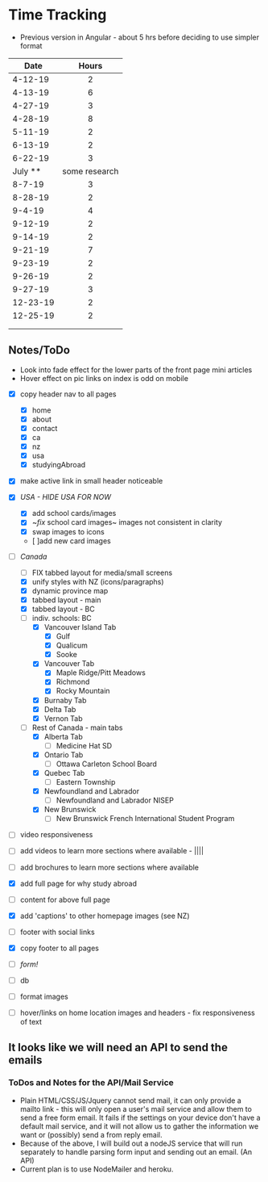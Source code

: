 # Time Tracking

* Previous version in Angular - about 5 hrs before deciding to use simpler format

| Date          | Hours         |
| ------------- |:-------------:|
| 4-12-19       | 2             |
| 4-13-19       | 6             |
| 4-27-19       | 3             |
| 4-28-19       | 8             |
| 5-11-19       | 2             |
| 6-13-19       | 2             |
| 6-22-19       | 3             |
| July **       | some research |
| 8-7-19        | 3             |
| 8-28-19       | 2             |
| 9-4-19        | 4             |
| 9-12-19       | 2             |
| 9-14-19       | 2             |
| 9-21-19       | 7             |
| 9-23-19       | 2             |
| 9-26-19       | 2             |
| 9-27-19       | 3             |
| 12-23-19      | 2             |
| 12-25-19      | 2             |
|               |               |
|               |               |


## Notes/ToDo

* Look into fade effect for the lower parts of the front page mini articles
* Hover effect on pic links on index is odd on mobile

* [x] copy header nav to all pages  
  * [x] home  
  * [x] about  
  * [x] contact  
  * [x] ca  
  * [x] nz  
  * [x] usa  
  * [x] studyingAbroad  
* [x] make active link in small header noticeable  


* [x] _USA - HIDE USA FOR NOW_  
  * [x] add school cards/images  
  * [x] ~*fix* school card images~ images not consistent in clarity  
  * [x] swap images to icons  
  * [ ]add new card images  

* [ ] _Canada_  
  * [ ] FIX tabbed layout for media/small screens
  * [x] unify styles with NZ (icons/paragraphs)  
  * [x] dynamic province map  
  * [x] tabbed layout - main  
  * [x] tabbed layout - BC  
  * [ ] indiv. schools: BC  
    * [x] Vancouver Island Tab  
      * [x] Gulf  
      * [x] Qualicum  
      * [x] Sooke  
    * [x] Vancouver Tab  
      * [x] Maple Ridge/Pitt Meadows  
      * [x] Richmond  
      * [x] Rocky Mountain  
    * [x] Burnaby Tab  
    * [x] Delta Tab  
    * [x] Vernon Tab  
  * [ ] Rest of Canada - main tabs  
    * [x] Alberta Tab  
      * [ ] Medicine Hat SD  
    * [x] Ontario Tab  
      * [ ] Ottawa Carleton School Board  
    * [x] Quebec Tab  
      * [ ] Eastern Township  
    * [x] Newfoundland and Labrador  
      * [ ] Newfoundland and Labrador NISEP  
    * [x] New Brunswick  
      * [ ] New Brunswick French International Student Program  
* [ ] video responsiveness  
* [ ] add videos to learn more sections where available - ||||
* [ ] add brochures to learn more sections where available
* [x] add full page for why study abroad  
* [ ] content for above full page  
* [x] add 'captions' to other homepage images (see NZ)  
* [ ] footer with social links  
* [x] copy footer to all pages  
  
* [ ] _form!_  
* [ ] db  
* [ ] format images  
* [ ] hover/links on home location images and headers - fix responsiveness of text  
  
## It looks like we will need an API to send the emails

### ToDos and Notes for the API/Mail Service

* Plain HTML/CSS/JS/Jquery cannot send mail, it can only provide a mailto link - this will only open a user's mail service and allow them to send a free form email. It fails if the settings on your device don't have a default mail service, and it will not allow us to gather the information we want or (possibly) send a from reply email.
* Because of the above, I will build out a nodeJS service that will run separately to handle parsing form input and sending out an email. (An API)
* Current plan is to use NodeMailer and heroku.
